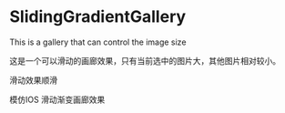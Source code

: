 # SlidingGradientGallery
This is a  gallery that can control the image size

这是一个可以滑动的画廊效果，只有当前选中的图片大，其他图片相对较小。

滑动效果顺滑

模仿IOS  滑动渐变画廊效果
